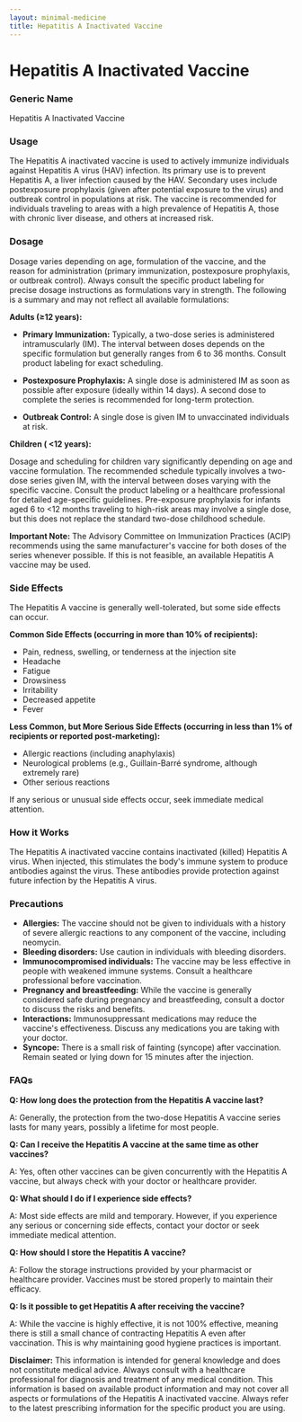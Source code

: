 ```yaml
---
layout: minimal-medicine
title: Hepatitis A Inactivated Vaccine
---
```


# Hepatitis A Inactivated Vaccine
### Generic Name
Hepatitis A Inactivated Vaccine

### Usage

The Hepatitis A inactivated vaccine is used to actively immunize individuals against Hepatitis A virus (HAV) infection.  Its primary use is to prevent Hepatitis A, a liver infection caused by the HAV.  Secondary uses include postexposure prophylaxis (given after potential exposure to the virus) and outbreak control in populations at risk.  The vaccine is recommended for individuals traveling to areas with a high prevalence of Hepatitis A, those with chronic liver disease, and others at increased risk.


### Dosage

Dosage varies depending on age, formulation of the vaccine, and the reason for administration (primary immunization, postexposure prophylaxis, or outbreak control).  Always consult the specific product labeling for precise dosage instructions as formulations vary in strength.  The following is a summary and may not reflect all available formulations:


**Adults (≥12 years):**

* **Primary Immunization:**  Typically, a two-dose series is administered intramuscularly (IM).  The interval between doses depends on the specific formulation but generally ranges from 6 to 36 months.  Consult product labeling for exact scheduling.

* **Postexposure Prophylaxis:** A single dose is administered IM as soon as possible after exposure (ideally within 14 days). A second dose to complete the series is recommended for long-term protection.

* **Outbreak Control:** A single dose is given IM to unvaccinated individuals at risk.

**Children ( <12 years):**

Dosage and scheduling for children vary significantly depending on age and vaccine formulation. The recommended schedule typically involves a two-dose series given IM, with the interval between doses varying with the specific vaccine.  Consult the product labeling or a healthcare professional for detailed age-specific guidelines.  Pre-exposure prophylaxis for infants aged 6 to <12 months traveling to high-risk areas may involve a single dose, but this does not replace the standard two-dose childhood schedule.


**Important Note:**  The Advisory Committee on Immunization Practices (ACIP) recommends using the same manufacturer's vaccine for both doses of the series whenever possible.  If this is not feasible, an available Hepatitis A vaccine may be used.


### Side Effects

The Hepatitis A vaccine is generally well-tolerated, but some side effects can occur.

**Common Side Effects (occurring in more than 10% of recipients):**

* Pain, redness, swelling, or tenderness at the injection site
* Headache
* Fatigue
* Drowsiness
* Irritability
* Decreased appetite
* Fever

**Less Common, but More Serious Side Effects (occurring in less than 1% of recipients or reported post-marketing):**

* Allergic reactions (including anaphylaxis)
* Neurological problems (e.g., Guillain-Barré syndrome, although extremely rare)
* Other serious reactions


If any serious or unusual side effects occur, seek immediate medical attention.


### How it Works

The Hepatitis A inactivated vaccine contains inactivated (killed) Hepatitis A virus. When injected, this stimulates the body's immune system to produce antibodies against the virus.  These antibodies provide protection against future infection by the Hepatitis A virus.


### Precautions

* **Allergies:** The vaccine should not be given to individuals with a history of severe allergic reactions to any component of the vaccine, including neomycin.
* **Bleeding disorders:**  Use caution in individuals with bleeding disorders.
* **Immunocompromised individuals:**  The vaccine may be less effective in people with weakened immune systems. Consult a healthcare professional before vaccination.
* **Pregnancy and breastfeeding:**  While the vaccine is generally considered safe during pregnancy and breastfeeding, consult a doctor to discuss the risks and benefits.
* **Interactions:** Immunosuppressant medications may reduce the vaccine's effectiveness. Discuss any medications you are taking with your doctor.
* **Syncope:**  There is a small risk of fainting (syncope) after vaccination.  Remain seated or lying down for 15 minutes after the injection.


### FAQs

**Q: How long does the protection from the Hepatitis A vaccine last?**

A:  Generally, the protection from the two-dose Hepatitis A vaccine series lasts for many years, possibly a lifetime for most people.

**Q: Can I receive the Hepatitis A vaccine at the same time as other vaccines?**

A: Yes, often other vaccines can be given concurrently with the Hepatitis A vaccine, but always check with your doctor or healthcare provider.

**Q: What should I do if I experience side effects?**

A: Most side effects are mild and temporary.  However, if you experience any serious or concerning side effects, contact your doctor or seek immediate medical attention.

**Q: How should I store the Hepatitis A vaccine?**

A: Follow the storage instructions provided by your pharmacist or healthcare provider.  Vaccines must be stored properly to maintain their efficacy.

**Q:  Is it possible to get Hepatitis A after receiving the vaccine?**

A:  While the vaccine is highly effective, it is not 100% effective, meaning there is still a small chance of contracting Hepatitis A even after vaccination.  This is why maintaining good hygiene practices is important.


**Disclaimer:** This information is intended for general knowledge and does not constitute medical advice.  Always consult with a healthcare professional for diagnosis and treatment of any medical condition.  This information is based on available product information and may not cover all aspects or formulations of the Hepatitis A inactivated vaccine.  Always refer to the latest prescribing information for the specific product you are using.
